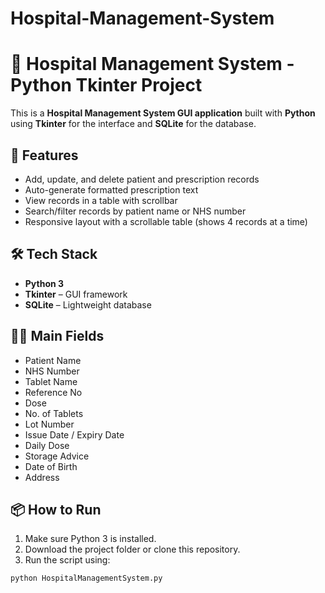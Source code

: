 # Hospital-Management-System
# 🏥 Hospital Management System - Python Tkinter Project

This is a **Hospital Management System GUI application** built with **Python** using **Tkinter** for the interface and **SQLite** for the database.

## 🚀 Features

- Add, update, and delete patient and prescription records
- Auto-generate formatted prescription text
- View records in a table with scrollbar
- Search/filter records by patient name or NHS number
- Responsive layout with a scrollable table (shows 4 records at a time)

## 🛠️ Tech Stack

- **Python 3**
- **Tkinter** – GUI framework
- **SQLite** – Lightweight database

## 🧑‍⚕️ Main Fields

- Patient Name
- NHS Number
- Tablet Name
- Reference No
- Dose
- No. of Tablets
- Lot Number
- Issue Date / Expiry Date
- Daily Dose
- Storage Advice
- Date of Birth
- Address

## 📦 How to Run

1. Make sure Python 3 is installed.
2. Download the project folder or clone this repository.
3. Run the script using:

```bash
python HospitalManagementSystem.py
